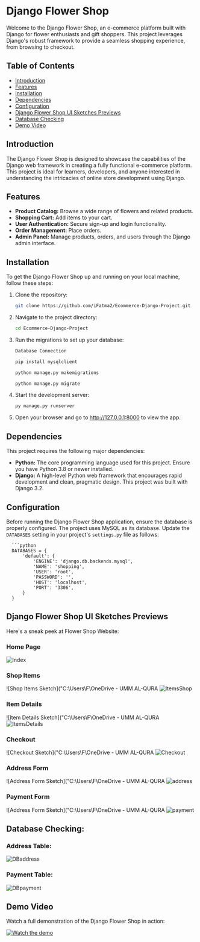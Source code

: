 # Django Flower Shop

Welcome to the Django Flower Shop, an e-commerce platform built with Django for flower enthusiasts and gift shoppers. This project leverages Django's robust framework to provide a seamless shopping experience, from browsing to checkout.

## Table of Contents

- [Introduction](#introduction)
- [Features](#features)
- [Installation](#installation)
- [Dependencies](#dependencies)
- [Configuration](#configuration)
- [Django Flower Shop UI Sketches Previews](#django-flower-shop-ui-sketches-previews)
- [Database Checking](#database-checking)
- [Demo Video](#Demo-video)

## Introduction

The Django Flower Shop is designed to showcase the capabilities of the Django web framework in creating a fully functional e-commerce platform. This project is ideal for learners, developers, and anyone interested in understanding the intricacies of online store development using Django.

## Features

- **Product Catalog:** Browse a wide range of flowers and related products.
- **Shopping Cart:** Add items to your cart.
- **User Authentication:** Secure sign-up and login functionality.
- **Order Management:** Place orders.
- **Admin Panel:** Manage products, orders, and users through the Django admin interface.

## Installation

To get the Django Flower Shop up and running on your local machine, follow these steps:

1. Clone the repository:
   ```bash
   git clone https://github.com/iFatma2/Ecommerce-Django-Project.git
   
2. Navigate to the project directory:
     ```bash
     cd Ecommerce-Django-Project

  
3. Run the migrations to set up your database:
     ```bash
     Database Connection

     pip install mysqlclient
     
     python manage.py makemigrations
     
     python manage.py migrate
     
  
4. Start the development server:
     ```bash
     py manage.py runserver 

5. Open your browser and go to http://127.0.0.1:8000 to view the app.

## Dependencies

This project requires the following major dependencies:

- **Python:** The core programming language used for this project. Ensure you have Python 3.8 or newer installed.
- **Django:** A high-level Python web framework that encourages rapid development and clean, pragmatic design. This project was built with Django 3.2.

## Configuration

Before running the Django Flower Shop application, ensure the database is properly configured. The project uses MySQL as its database. Update the `DATABASES` setting in your project's `settings.py` file as follows:

      ```python
      DATABASES = {
          'default': {
              'ENGINE': 'django.db.backends.mysql',
              'NAME': 'shopping',
              'USER': 'root',
              'PASSWORD': '',
              'HOST': 'localhost',
              'PORT': '3306',
          }
      }

## Django Flower Shop UI Sketches Previews

Here's a sneak peek at Flower Shop Website:

### Home Page
![Index](https://github.com/iFatma2/Ecommerce-Django-Project/assets/139279448/a1555ff2-3392-4e6d-8a2a-0e4f5e60a33f)

### Shop Items
![Shop Items Sketch]("C:\Users\F\OneDrive - UMM AL-QURA ![ItemsShop](https://github.com/iFatma2/Ecommerce-Django-Project/assets/139279448/9f6a0413-1f32-4a90-a9ad-7e5442f40e4e)

### Item Details
![Item Details Sketch]("C:\Users\F\OneDrive - UMM AL-QURA ![ItemsDetails](https://github.com/iFatma2/Ecommerce-Django-Project/assets/139279448/c354c51b-7dc3-4c79-8870-0847f3924546)


### Checkout
![Checkout Sketch]("C:\Users\F\OneDrive - UMM AL-QURA ![Checkout](https://github.com/iFatma2/Ecommerce-Django-Project/assets/139279448/6f740015-4e46-40f7-8bc2-cc4494c702f9)

### Address Form
![Address Form Sketch]("C:\Users\F\OneDrive - UMM AL-QURA ![address](https://github.com/iFatma2/Ecommerce-Django-Project/assets/139279448/ae860f26-e48b-4672-8cd6-81f9d615257c)

### Payment Form
![Address Form Sketch]("C:\Users\F\OneDrive - UMM AL-QURA ![payment](https://github.com/iFatma2/Ecommerce-Django-Project/assets/139279448/1e1fad96-a8df-4dfe-aa78-9b3334c5d276)

## Database Checking:
### Address Table:
![DBaddress](https://github.com/iFatma2/SM32-WebProg01/assets/139279448/c53a4334-d5b9-4897-8824-17f9b4ad98d8)

### Payment Table:
![DBpayment](https://github.com/iFatma2/SM32-WebProg01/assets/139279448/552a1dba-d213-436b-aef8-f7da9978d3c8)


## Demo Video

Watch a full demonstration of the Django Flower Shop in action:

[![Watch the demo](https://img.youtube.com/vi/your_video_id_here/maxresdefault.jpg)](https://youtu.be/your_video_id_here)



